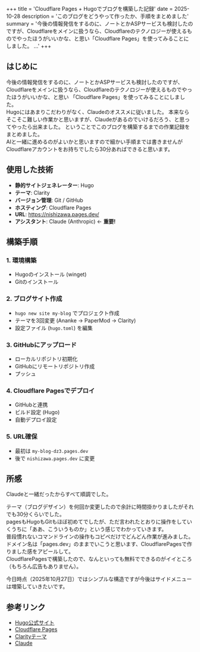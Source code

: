 +++
title = 'Cloudflare Pages + Hugoでブログを構築した記録'
date = 2025-10-28
description = 'このブログをどうやって作ったか、手順をまとめました'
summary = '今後の情報発信をするのに、ノートとかASPサービスも検討したのですが、Cloudflareをメインに扱うなら、Cloudflareのテクノロジーが使えるものでやったほうがいいかな、と思い「Cloudflare Pages」を使ってみることにしました。  ...'
+++

## はじめに

今後の情報発信をするのに、ノートとかASPサービスも検討したのですが、    
Cloudflareをメインに扱うなら、Cloudflareのテクノロジーが使えるものでやったほうがいいかな、と思い
「Cloudflare Pages」を使ってみることにしました。  
Hugoにはあまりこだわりがなく、Claudeのオススメに従いました。
本来ならそこそこ難しい作業かと思いますが、Claudeがあるのでいけるだろう、と思ってやったら出来ました。 
ということでこのブログを構築するまでの作業記録をまとめました。  
AIと一緒に進めるのがよいかと思いますので細かい手順までは書きませんがCloudflareアカウントをお持ちでしたら30分あればできると思います。

## 使用した技術

- **静的サイトジェネレーター**: Hugo
- **テーマ**: Clarity
- **バージョン管理**: Git / GitHub
- **ホスティング**: Cloudflare Pages
- **URL**: https://nishizawa.pages.dev/
- **アシスタント**: Claude (Anthropic) ← **重要!**

## 構築手順

### 1. 環境構築
- Hugoのインストール (winget)
- Gitのインストール

### 2. ブログサイト作成
- `hugo new site my-blog` でプロジェクト作成
- テーマを3回変更 (Ananke → PaperMod → Clarity)
- 設定ファイル (`hugo.toml`) を編集

### 3. GitHubにアップロード
- ローカルリポジトリ初期化
- GitHubにリモートリポジトリ作成
- プッシュ

### 4. Cloudflare Pagesでデプロイ
- GitHubと連携
- ビルド設定 (Hugo)
- 自動デプロイ設定

### 5. URL確保
- 最初は `my-blog-dz3.pages.dev`
- 後で `nishizawa.pages.dev` に変更

## 所感

Claudeと一緒だったからすべて順調でした。  

テーマ（ブログデザイン）を何回か変更したので余計に時間掛かりましたがそれでも30分くらいでした。  
pagesもHugoもGitもほぼ初めてでしたが、ただ言われたとおりに操作をしていくうちに「ああ、こういうものか」という感じでわかっていきます。  
普段慣れないコマンドラインの操作もコピペだけでどんどん作業が進みました。  
ドメイン名は「pages.dev」のままでいこうと思います、CloudflarePagesで作りました感をアピールして。  
CloudflarePagesで構築したので、なんといっても無料でできるのがイイところ（もちろん広告もありません）。  

今日時点（2025年10月27日）ではシンプルな構造ですが今後はサイドメニューは増築していきたいです。

## 参考リンク

- [Hugo公式サイト](https://gohugo.io/)
- [Cloudflare Pages](https://pages.cloudflare.com/)
- [Clarityテーマ](https://github.com/chipzoller/hugo-clarity)
- [Claude](https://claude.ai/)